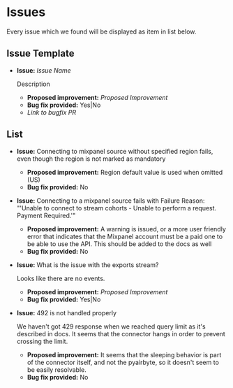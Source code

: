 # Issues

Every issue which we found will be displayed as item in list below.

## Issue Template
- **Issue:** *Issue Name*

  Description
  -  **Proposed improvement:** *Proposed Improvement*
  -  **Bug fix provided:** Yes|No
  -  *Link to bugfix PR*


## List
- **Issue:** Connecting to mixpanel source without specified region fails, even though the region is not marked as mandatory
  - **Proposed improvement:** Region default value is used when omitted (US)
  - **Bug fix provided:** No

- **Issue:** Connecting to a mixpanel source fails with Failure Reason: "'Unable to connect to stream cohorts - Unable to perform a request. Payment Required.'"
  - **Proposed improvement:** A warning is issued, or a more user friendly error that indicates that the Mixpanel account must be a paid one to be able to use the API. This should be added to the docs as well
  - **Bug fix provided:** No

- **Issue:** What is the issue with the exports stream?

  Looks like there are no events.
  - **Proposed improvement:** *Proposed Improvement*
  - **Bug fix provided:** Yes|No

- **Issue:** 492 is not handled properly

  We haven't got 429 response when we reached query limit as it's described in docs. It seems that the connector hangs in order to prevent crossing the limit.
  - **Proposed improvement:** It seems that the sleeping behavior is part of the connector itself, and not the pyairbyte, so it doesn't seem to be easily resolvable.
  - **Bug fix provided:** No
